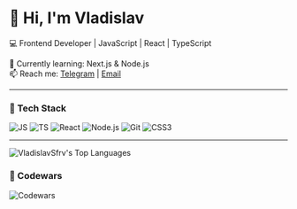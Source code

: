 # 👋 Hi, I'm Vladislav

💻 Frontend Developer | JavaScript | React | TypeScript  

🌱 Currently learning: Next.js & Node.js  
📫 Reach me: [Telegram](https://t.me/qqarkis) | [Email](mailto:vladislavsafarov04@mail.ru)

---

### 🧰 Tech Stack
![JS](https://img.shields.io/badge/-JavaScript-323330?logo=javascript)
![TS](https://img.shields.io/badge/-TypeScript-007ACC?logo=typescript)
![React](https://img.shields.io/badge/-React-61DAFB?logo=react)
![Node.js](https://img.shields.io/badge/-Node.js-339933?logo=node.js)
![Git](https://img.shields.io/badge/-Git-F05032?logo=git)
![CSS3](https://img.shields.io/badge/-CSS3-1572B6?logo=css3)

---

![VladislavSfrv's Top Languages](https://github-readme-stats.vercel.app/api/top-langs/?username=VladislavSfrv&theme=vue-dark&show_icons=true&hide_border=true&layout=compact)
### 🥋 Codewars
![Codewars](https://www.codewars.com/users/VladislavSfrv/badges/large)
